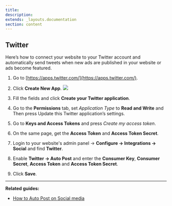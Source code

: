 ```yaml
---
title:
description:
extends: _layouts.documentation
section: content
---
```


## Twitter

Here’s how to connect your website to your Twitter account and automatically send tweets when new ads are published in your website or ads become featured.

1. Go to  [https://apps.twitter.com/](https://apps.twitter.com/).

2. Click  **Create New App**.
![](/assets/images/autopost1.png)
3. Fill the fields and click  **Create your Twitter application**.

4. Go to the  **Permissions**  tab, set  _Application Type_  to  **Read and Write**  and Then press Update this Twitter application’s settings.

5. Go to  **Keys and Access Tokens**  and press  _Create my access token_.

6. On the same page, get the  **Access Token**  and  **Access Token Secret**.

7. Login to your website's admin panel ->  **Configure -> Integrations -> Social** and find **Twitter**.

8. Enable  **Twitter -> Auto Post**  and enter the  **Consumer Key**,  **Consumer Secret**,  **Access Token**  and  **Access Token Secret**.

9. Click  **Save**.


---

  **Related guides:**

 - [How to Auto Post on Social media](/docs/publilsh-options-auto-post-on-social-media)
